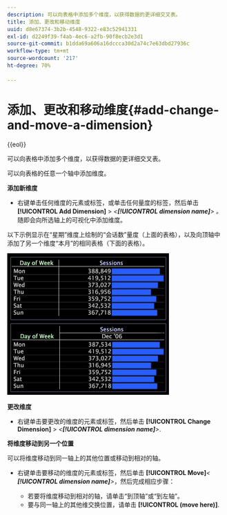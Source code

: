 ```yaml
---
description: 可以向表格中添加多个维度，以获得数据的更详细交叉表。
title: 添加、更改和移动维度
uuid: d8e67374-3b2b-4548-9322-e83c52941331
exl-id: d2249f39-f4ab-4ec6-a2fb-90f8ecb2e3d1
source-git-commit: b1dda69a606a16dccca30d2a74c7e63dbd27936c
workflow-type: tm+mt
source-wordcount: '217'
ht-degree: 70%

---
```


# 添加、更改和移动维度{#add-change-and-move-a-dimension}

{{eol}}

可以向表格中添加多个维度，以获得数据的更详细交叉表。

可以向表格的任意一个轴中添加维度。

**添加新维度**

* 右键单击任何维度的元素或标签，或单击任何量度的标签，然后单击 **[!UICONTROL Add Dimension]** > *&lt;**[!UICONTROL dimension name]**> 。*&#x200B;随即会向所选轴上的可视化中添加维度。

以下示例显示在“星期”维度上绘制的“会话数”量度（上面的表格），以及向顶轴中添加了另一个维度“本月”的相同表格（下面的表格）。

![](assets/vis_Table_CrossTab.png)

**更改维度**

* 右键单击要更改的维度的元素或标签，然后单击 **[!UICONTROL Change Dimension]** > *&lt;**[!UICONTROL dimension name]**>*.

**将维度移动到另一个位置**

可以将维度移动到同一轴上的其他位置或移动到相对的轴。

* 右键单击要移动的维度的元素或标签，然后单击 **[!UICONTROL Move]***&lt; **[!UICONTROL dimension name]**>*，然后完成相应步骤：

   * 若要将维度移动到相对的轴，请单击“到顶轴”或“到左轴”。
   * 要与同一轴上的其他维交换位置，请单击 **[!UICONTROL (move here)]**.
